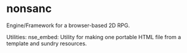 # nonsanc
Engine/Framework for a browser-based 2D RPG.

Utilities:
nse\_embed: Utility for making one portable HTML file from a template and
sundry resources.
